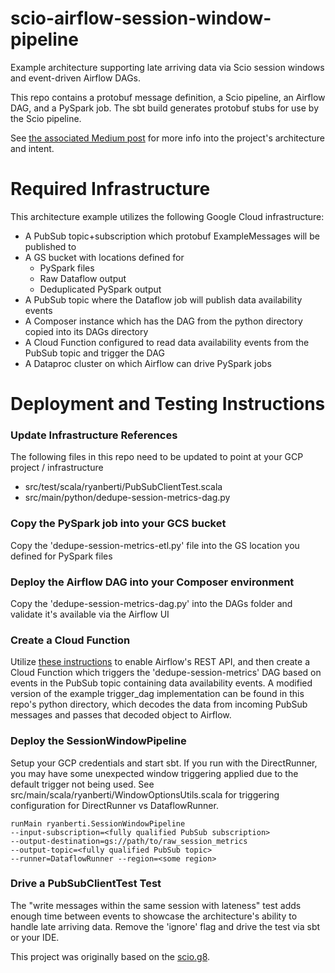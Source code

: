 # scio-airflow-session-window-pipeline

Example architecture supporting late arriving data via Scio session windows and event-driven Airflow DAGs.

This repo contains a protobuf message definition, a Scio pipeline, an Airflow DAG, and a PySpark job. The sbt build
generates protobuf stubs for use by the Scio pipeline.

See [the associated Medium post](https://ryanbertiwork.medium.com/handling-late-arriving-data-with-apache-beam-and-apache-airflow-a2b310099a8e) 
for more info into the project's architecture and intent.

# Required Infrastructure

This architecture example utilizes the following Google Cloud infrastructure:
 * A PubSub topic+subscription which protobuf ExampleMessages will be published to 
 * A GS bucket with locations defined for
    * PySpark files
    * Raw Dataflow output
    * Deduplicated PySpark output
 * A PubSub topic where the Dataflow job will publish data availability events
 * A Composer instance which has the DAG from the python directory copied into its DAGs directory
 * A Cloud Function configured to read data availability events from the PubSub topic and trigger the DAG
 * A Dataproc cluster on which Airflow can drive PySpark jobs

# Deployment and Testing Instructions

### Update Infrastructure References
The following files in this repo need to be updated to point at your GCP project / infrastructure
 * src/test/scala/ryanberti/PubSubClientTest.scala
 * src/main/python/dedupe-session-metrics-dag.py
 
### Copy the PySpark job into your GCS bucket
Copy the 'dedupe-session-metrics-etl.py' file into the GS location you defined for PySpark files
 
### Deploy the Airflow DAG into your Composer environment
Copy the 'dedupe-session-metrics-dag.py' into the DAGs folder and validate it's available via the Airflow UI

### Create a Cloud Function
Utilize [these instructions](https://cloud.google.com/composer/docs/how-to/using/triggering-with-gcf) to enable 
Airflow's REST API, and then create a Cloud Function which triggers the 'dedupe-session-metrics' DAG
based on events in the PubSub topic containing data availability events. A modified version of the example trigger_dag
implementation can be found in this repo's python directory, which decodes the data from incoming PubSub messages and
passes that decoded object to Airflow.

### Deploy the SessionWindowPipeline
Setup your GCP credentials and start sbt. If you run with the DirectRunner, you may have some unexpected window
triggering applied due to the default trigger not being used. See src/main/scala/ryanberti/WindowOptionsUtils.scala
for triggering configuration for DirectRunner vs DataflowRunner.

```
runMain ryanberti.SessionWindowPipeline 
--input-subscription=<fully qualified PubSub subscription> 
--output-destination=gs://path/to/raw_session_metrics
--output-topic=<fully qualified PubSub topic>
--runner=DataflowRunner --region=<some region>
```

### Drive a PubSubClientTest Test
The "write messages within the same session with lateness" test adds enough time between events to showcase
the architecture's ability to handle late arriving data. Remove the 'ignore' flag and drive the test via sbt
or your IDE.


This project was originally based on the [scio.g8](https://github.com/spotify/scio.g8).
